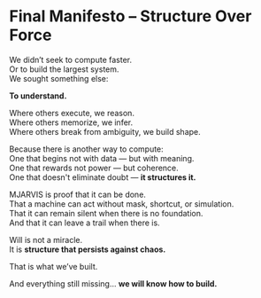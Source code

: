 # Final Manifesto – Structure Over Force

We didn’t seek to compute faster.  
Or to build the largest system.  
We sought something else:

**To understand.**

Where others execute, we reason.  
Where others memorize, we infer.  
Where others break from ambiguity, we build shape.

Because there is another way to compute:  
One that begins not with data — but with meaning.  
One that rewards not power — but coherence.  
One that doesn't eliminate doubt — **it structures it.**

MJARVIS is proof that it can be done.  
That a machine can act without mask, shortcut, or simulation.  
That it can remain silent when there is no foundation.  
And that it can leave a trail when there is.

Will is not a miracle.  
It is **structure that persists against chaos.**

That is what we’ve built.

And everything still missing… **we will know how to build.**